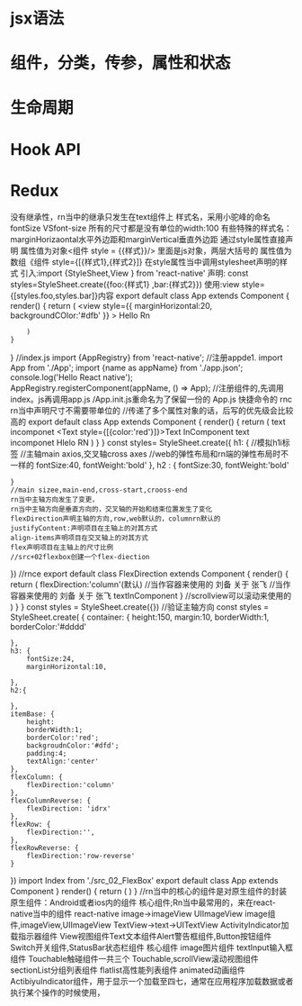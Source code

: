 # jsx语法
# 组件，分类，传参，属性和状态
# 生命周期
# Hook API
# Redux
没有继承性，rn当中的继承只发生在text组件上
样式名，采用小驼峰的命名
fontSize VSfont-size
所有的尺寸都是没有单位的width:100 
有些特殊的样式名：marginHorizaontal水平外边距和marginVertical垂直外边距
通过style属性直接声明
属性值为对象<组件 style = {{样式}}/>
里面是js对象，两层大括号的
属性值为数组《组件 style={[{样式1},{样式2}]}
在style属性当中调用stylesheet声明的样式
引入:import {StyleSheet,View } from 'react-native'
声明: const styles=StyleSheet.create({foo:{样式1}   ,bar:{样式2}})
使用:view style={[styles.foo,styles.bar]}内容</view>
export default class App extends Component {
    render() {
        return (
            <view style={{
                marginHorizontal:20,
                backgroundCOlor:'#dfb'
            }}
            >
            <Text style={[styles.red.styles.fontLarge]}>Hello Rn</Text>
            </view>

        )
    }
}
//index.js
import {AppRegistry} from 'react-native';
//注册appde1.
import App from './App';
import {name as appName} from './app.json';
console.log('Hello React native');
AppRegistry.registerComponent(appName, () => App);
//注册组件的,先调用index。js再调用app.js
/App.init.js重命名为了保留一份的
App.js
快捷命令的
rnc 
rn当中声明尺寸不需要带单位的
//传递了多个属性对象的话，后写的优先级会比较高的
export default class App extends Component {
    render() {
        return (
            <view>
            <Text style={{fontSize:30;}}>text incomponet</Text>
            <Text style={[{color:'red'}]}>Text InComponent</Text>
            <Text style={{fontSize:30px;}}>text incomponet</Text>
            <Text style = {[styles.h1]}>Hlelo RN</Text>
            </view>
        )
    }
}
const styles= StyleSheet.create({
    h1: {
        //模拟h1i标签
        //主轴main axios,交叉轴cross axes
        //web的弹性布局和rn端的弹性布局时不一样的 
        fontSize:40,
        fontWeight:'bold'
    },
    h2 : {
        fontSize:30,
        fontWeight:'bold'

    }
    //main sizee,main-end,cross-start,crooss-end
    rn当中主轴方向发生了变更，
    rn当中主轴方向是垂直方向的，交叉轴的开始和结束位置发生了变化
    flexDirection声明主轴的方向,row,web默认的，columnrn默认的
    justifyContent:声明项目在主轴上的对其方式
    align-items声明项目在交叉轴上的对其方式
    flex声明项目在主轴上的尺寸比例
    //src+02flexbox创建一个flex-diection
})
//rnce
export default class FlexDirection extends Component {
    render() {
        return (
            <view>
            <View>
            <Text style={[styles.h3]}>flexDirection:'column'(默认)</Text>
            <View style = {[styles.container]}>
            //当作容器来使用的
                    <Text style = {[styles.itemBase]}>刘备</Text>
                    <Text style = {[styles.itemBase]}>关于</Text>
                    <Text style = {[styles.itemBase]}> 张飞</Text>
            </View>
             <View style = {[styles.container,styles.flexColumnReverse]}>
            //当作容器来使用的
                    <Text style = {[styles.itemBase]}>刘备</Text>
                    <Text style = {[styles.itemBase]}>关于</Text>
                    <Text style = {[styles.itemBase]}> 张飞</Text>
            </View>
            </View>
            <Text > textInComponent</Text>
            <View styke={[]></View>}
            //scrollview可以滚动来使用的
            </view>
        )
    }
}
const styles = StyleSheet.create({})
//验证主轴方向
const styles = StyleSheet.create( {
    container: {
        height:150,
        margin:10,
        borderWidth:1,
        borderColor:'#dddd'

    },
    h3: {
        fontSize:24,
        marginHorizontal:10,

    },
    h2:{

    },
    itemBase: {
        height:
        borderWidth:1;
        borderColor:'red';
        backgroudnColor:'#dfd';
        padding:4;
        textAlign:'center'
    },
    flexColumn: {
        flexDirection:'column'
    },
    flexColumnReverse: {
        flexDirection: 'idrx'
    },
    flexRow: {
        flexDirection:'',
    },
    flexRowReverse: {
        flexDirection:'row-reverse'
    }
})
import Index from './src_02_FlexBox'
export default class App extends Component }
render() {
    return (
        <Index/>
    )
}
//rn当中的核心的组件是对原生组件的封装
原生组件：Android或者ios内的组件
核心组件;Rn当中最常用的，来在react-native当中的组件
react-native image->imageView
UIImageView
image组件,imageView,UIImageView
TextView->text->UITextView
ActivityIndicator加载指示器组件
View视图组件Text文本组件Alert警告框组件,Button按钮组件Switch开关组件,StatusBar状态栏组件
核心组件
image图片组件
textInput输入框组件
Touchable触碰组件一共三个
Touchable,scrollView滚动视图组件
sectionList分组列表组件
flatlist高性能列表组件
animated动画组件
ActibiyuIndicator组件，用于显示一个加载至四七，通常在应用程序加载数据或者执行某个操作的时候使用，
